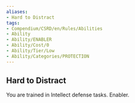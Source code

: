 ```yaml
---
aliases:
- Hard to Distract
tags:
- Compendium/CSRD/en/Rules/Abilities
- Ability
- Ability/ENABLER
- Ability/Cost/0
- Ability/Tier/Low
- Ability/Categories/PROTECTION
---
```


  
## Hard to Distract  
You are trained in Intellect defense tasks. Enabler. 